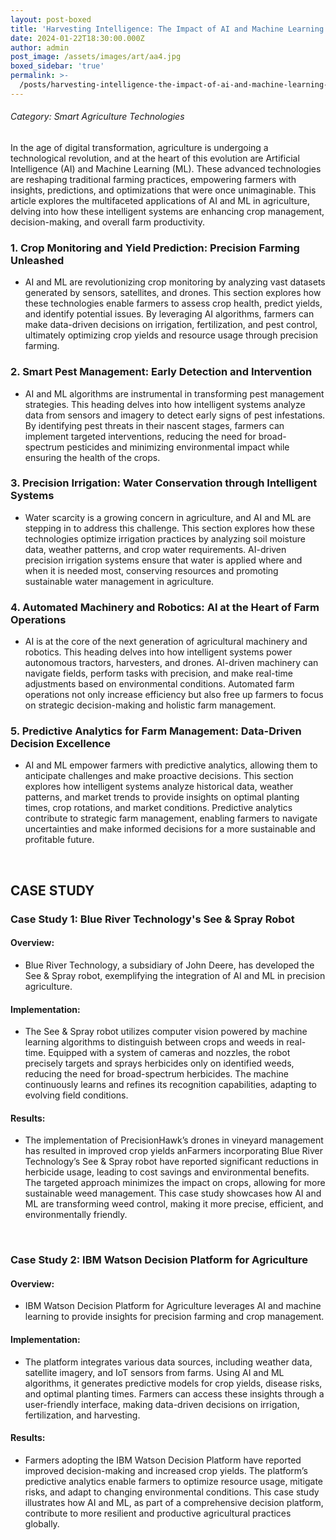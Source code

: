 ```yaml
---
layout: post-boxed
title: 'Harvesting Intelligence: The Impact of AI and Machine Learning in Agriculture'
date: 2024-01-22T18:30:00.000Z
author: admin
post_image: /assets/images/art/aa4.jpg
boxed_sidebar: 'true'
permalink: >-
  /posts/harvesting-intelligence-the-impact-of-ai-and-machine-learning-in-agriculture
---
```


###### Category: Smart Agriculture Technologies

In the age of digital transformation, agriculture is undergoing a technological revolution, and at the heart of this evolution are Artificial Intelligence (AI) and Machine Learning (ML). These advanced technologies are reshaping traditional farming practices, empowering farmers with insights, predictions, and optimizations that were once unimaginable. This article explores the multifaceted applications of AI and ML in agriculture, delving into how these intelligent systems are enhancing crop management, decision-making, and overall farm productivity.

### 1. Crop Monitoring and Yield Prediction: Precision Farming Unleashed

* AI and ML are revolutionizing crop monitoring by analyzing vast datasets generated by sensors, satellites, and drones. This section explores how these technologies enable farmers to assess crop health, predict yields, and identify potential issues. By leveraging AI algorithms, farmers can make data-driven decisions on irrigation, fertilization, and pest control, ultimately optimizing crop yields and resource usage through precision farming.

### 2. Smart Pest Management: Early Detection and Intervention

* AI and ML algorithms are instrumental in transforming pest management strategies. This heading delves into how intelligent systems analyze data from sensors and imagery to detect early signs of pest infestations. By identifying pest threats in their nascent stages, farmers can implement targeted interventions, reducing the need for broad-spectrum pesticides and minimizing environmental impact while ensuring the health of the crops.

### 3. Precision Irrigation: Water Conservation through Intelligent Systems

* Water scarcity is a growing concern in agriculture, and AI and ML are stepping in to address this challenge. This section explores how these technologies optimize irrigation practices by analyzing soil moisture data, weather patterns, and crop water requirements. AI-driven precision irrigation systems ensure that water is applied where and when it is needed most, conserving resources and promoting sustainable water management in agriculture.

### 4. Automated Machinery and Robotics: AI at the Heart of Farm Operations

* AI is at the core of the next generation of agricultural machinery and robotics. This heading delves into how intelligent systems power autonomous tractors, harvesters, and drones. AI-driven machinery can navigate fields, perform tasks with precision, and make real-time adjustments based on environmental conditions. Automated farm operations not only increase efficiency but also free up farmers to focus on strategic decision-making and holistic farm management.

### 5. Predictive Analytics for Farm Management: Data-Driven Decision Excellence

* AI and ML empower farmers with predictive analytics, allowing them to anticipate challenges and make proactive decisions. This section explores how intelligent systems analyze historical data, weather patterns, and market trends to provide insights on optimal planting times, crop rotations, and market conditions. Predictive analytics contribute to strategic farm management, enabling farmers to navigate uncertainties and make informed decisions for a more sustainable and profitable future.

<br>

## CASE STUDY

### Case Study 1: Blue River Technology's See & Spray Robot

#### Overview:

* Blue River Technology, a subsidiary of John Deere, has developed the See & Spray robot, exemplifying the integration of AI and ML in precision agriculture.

#### Implementation:

* The See & Spray robot utilizes computer vision powered by machine learning algorithms to distinguish between crops and weeds in real-time. Equipped with a system of cameras and nozzles, the robot precisely targets and sprays herbicides only on identified weeds, reducing the need for broad-spectrum herbicides. The machine continuously learns and refines its recognition capabilities, adapting to evolving field conditions.

#### Results:

* The implementation of PrecisionHawk’s drones in vineyard management has resulted in improved crop yields anFarmers incorporating Blue River Technology’s See & Spray robot have reported significant reductions in herbicide usage, leading to cost savings and environmental benefits. The targeted approach minimizes the impact on crops, allowing for more sustainable weed management. This case study showcases how AI and ML are transforming weed control, making it more precise, efficient, and environmentally friendly.

<br>

### Case Study 2: IBM Watson Decision Platform for Agriculture

#### Overview:

* IBM Watson Decision Platform for Agriculture leverages AI and machine learning to provide insights for precision farming and crop management.

#### Implementation:

* The platform integrates various data sources, including weather data, satellite imagery, and IoT sensors from farms. Using AI and ML algorithms, it generates predictive models for crop yields, disease risks, and optimal planting times. Farmers can access these insights through a user-friendly interface, making data-driven decisions on irrigation, fertilization, and harvesting.

#### Results:

* Farmers adopting the IBM Watson Decision Platform have reported improved decision-making and increased crop yields. The platform’s predictive analytics enable farmers to optimize resource usage, mitigate risks, and adapt to changing environmental conditions. This case study illustrates how AI and ML, as part of a comprehensive decision platform, contribute to more resilient and productive agricultural practices globally.
